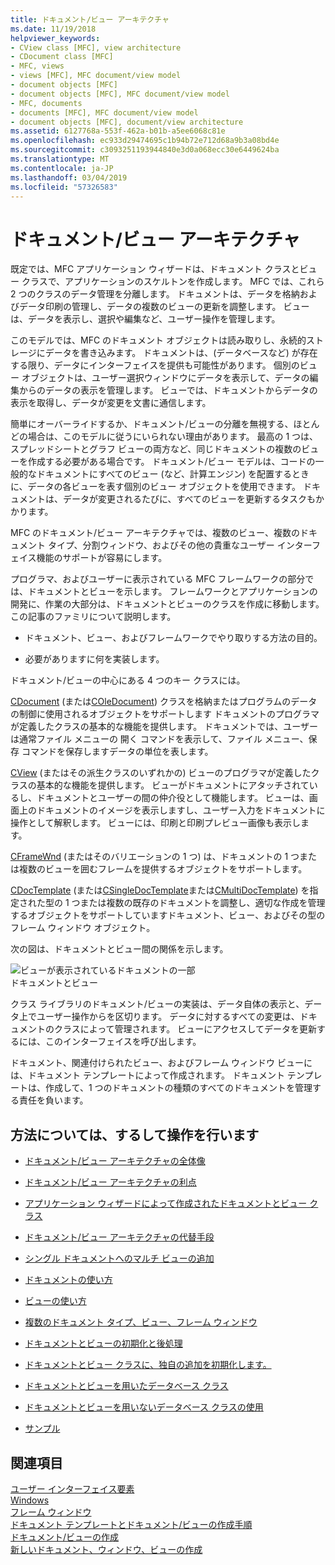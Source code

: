 ```yaml
---
title: ドキュメント/ビュー アーキテクチャ
ms.date: 11/19/2018
helpviewer_keywords:
- CView class [MFC], view architecture
- CDocument class [MFC]
- MFC, views
- views [MFC], MFC document/view model
- document objects [MFC]
- document objects [MFC], MFC document/view model
- MFC, documents
- documents [MFC], MFC document/view model
- document objects [MFC], document/view architecture
ms.assetid: 6127768a-553f-462a-b01b-a5ee6068c81e
ms.openlocfilehash: ec933d29474695c1b94b72e712d68a9b3a08bd4e
ms.sourcegitcommit: c3093251193944840e3d0a068ecc30e6449624ba
ms.translationtype: MT
ms.contentlocale: ja-JP
ms.lasthandoff: 03/04/2019
ms.locfileid: "57326583"
---
```

# <a name="documentview-architecture"></a>ドキュメント/ビュー アーキテクチャ

既定では、MFC アプリケーション ウィザードは、ドキュメント クラスとビュー クラスで、アプリケーションのスケルトンを作成します。 MFC では、これら 2 つのクラスのデータ管理を分離します。 ドキュメントは、データを格納およびデータ印刷の管理し、データの複数のビューの更新を調整します。 ビューは、データを表示し、選択や編集など、ユーザー操作を管理します。

このモデルでは、MFC のドキュメント オブジェクトは読み取りし、永続的ストレージにデータを書き込みます。 ドキュメントは、(データベースなど) が存在する限り、データにインターフェイスを提供も可能性があります。 個別のビュー オブジェクトは、ユーザー選択ウィンドウにデータを表示して、データの編集からのデータの表示を管理します。 ビューでは、ドキュメントからデータの表示を取得し、データが変更を文書に通信します。

簡単にオーバーライドするか、ドキュメント/ビューの分離を無視する、ほとんどの場合は、このモデルに従うにいられない理由があります。 最高の 1 つは、スプレッドシートとグラフ ビューの両方など、同じドキュメントの複数のビューを作成する必要がある場合です。 ドキュメント/ビュー モデルは、コードの一般的なドキュメントにすべてのビュー (など、計算エンジン) を配置するときに、データの各ビューを表す個別のビュー オブジェクトを使用できます。 ドキュメントは、データが変更されるたびに、すべてのビューを更新するタスクもかかります。

MFC のドキュメント/ビュー アーキテクチャでは、複数のビュー、複数のドキュメント タイプ、分割ウィンドウ、およびその他の貴重なユーザー インターフェイス機能のサポートが容易にします。

プログラマ、およびユーザーに表示されている MFC フレームワークの部分では、ドキュメントとビューを示します。 フレームワークとアプリケーションの開発に、作業の大部分は、ドキュメントとビューのクラスを作成に移動します。 この記事のファミリについて説明します。

- ドキュメント、ビュー、およびフレームワークでやり取りする方法の目的。

- 必要がありますに何を実装します。

ドキュメント/ビューの中心にある 4 つのキー クラスには。

[CDocument](../mfc/reference/cdocument-class.md) (または[COleDocument](../mfc/reference/coledocument-class.md)) クラスを格納またはプログラムのデータの制御に使用されるオブジェクトをサポートします ドキュメントのプログラマが定義したクラスの基本的な機能を提供します。 ドキュメントでは、ユーザーは通常ファイル メニューの 開く コマンドを表示して、ファイル メニュー、保存 コマンドを保存しますデータの単位を表します。

[CView](../mfc/reference/cview-class.md) (またはその派生クラスのいずれかの) ビューのプログラマが定義したクラスの基本的な機能を提供します。 ビューがドキュメントにアタッチされているし、ドキュメントとユーザーの間の仲介役として機能します。 ビューは、画面上のドキュメントのイメージを表示しますし、ユーザー入力をドキュメントに操作として解釈します。 ビューには、印刷と印刷プレビュー画像も表示します。

[CFrameWnd](../mfc/reference/cframewnd-class.md) (またはそのバリエーションの 1 つ) は、ドキュメントの 1 つまたは複数のビューを囲むフレームを提供するオブジェクトをサポートします。

[CDocTemplate](../mfc/reference/cdoctemplate-class.md) (または[CSingleDocTemplate](../mfc/reference/csingledoctemplate-class.md)または[CMultiDocTemplate](../mfc/reference/cmultidoctemplate-class.md)) を指定された型の 1 つまたは複数の既存のドキュメントを調整し、適切な作成を管理するオブジェクトをサポートしていますドキュメント、ビュー、およびその型のフレーム ウィンドウ オブジェクト。

次の図は、ドキュメントとビュー間の関係を示します。

![ビューが表示されているドキュメントの一部](../mfc/media/vc379n1.gif "ビューが表示されているドキュメントの一部") <br/>
ドキュメントとビュー

クラス ライブラリのドキュメント/ビューの実装は、データ自体の表示と、データ上でユーザー操作からを区切ります。 データに対するすべての変更は、ドキュメントのクラスによって管理されます。 ビューにアクセスしてデータを更新するには、このインターフェイスを呼び出します。

ドキュメント、関連付けられたビュー、およびフレーム ウィンドウ ビューには、ドキュメント テンプレートによって作成されます。 ドキュメント テンプレートは、作成して、1 つのドキュメントの種類のすべてのドキュメントを管理する責任を負います。

## <a name="what-do-you-want-to-know-more-about"></a>方法については、するして操作を行います

- [ドキュメント/ビュー アーキテクチャの全体像](../mfc/a-portrait-of-the-document-view-architecture.md)

- [ドキュメント/ビュー アーキテクチャの利点](../mfc/advantages-of-the-document-view-architecture.md)

- [アプリケーション ウィザードによって作成されたドキュメントとビュー クラス](../mfc/document-and-view-classes-created-by-the-mfc-application-wizard.md)

- [ドキュメント/ビュー アーキテクチャの代替手段](../mfc/alternatives-to-the-document-view-architecture.md)

- [シングル ドキュメントへのマルチ ビューの追加](../mfc/adding-multiple-views-to-a-single-document.md)

- [ドキュメントの使い方](../mfc/using-documents.md)

- [ビューの使い方](../mfc/using-views.md)

- [複数のドキュメント タイプ、ビュー、フレーム ウィンドウ](../mfc/multiple-document-types-views-and-frame-windows.md)

- [ドキュメントとビューの初期化と後処理](../mfc/initializing-and-cleaning-up-documents-and-views.md)

- [ドキュメントとビュー クラスに、独自の追加を初期化します。](../mfc/creating-new-documents-windows-and-views.md)

- [ドキュメントとビューを用いたデータベース クラス](../data/mfc-using-database-classes-with-documents-and-views.md)

- [ドキュメントとビューを用いないデータベース クラスの使用](../data/mfc-using-database-classes-without-documents-and-views.md)

- [サンプル](../visual-cpp-samples.md)

## <a name="see-also"></a>関連項目

[ユーザー インターフェイス要素](../mfc/user-interface-elements-mfc.md)<br/>
[Windows](../mfc/windows.md)<br/>
[フレーム ウィンドウ](../mfc/frame-windows.md)<br/>
[ドキュメント テンプレートとドキュメント/ビューの作成手順](../mfc/document-templates-and-the-document-view-creation-process.md)<br/>
[ドキュメント/ビューの作成](../mfc/document-view-creation.md)<br/>
[新しいドキュメント、ウィンドウ、ビューの作成](../mfc/creating-new-documents-windows-and-views.md)
